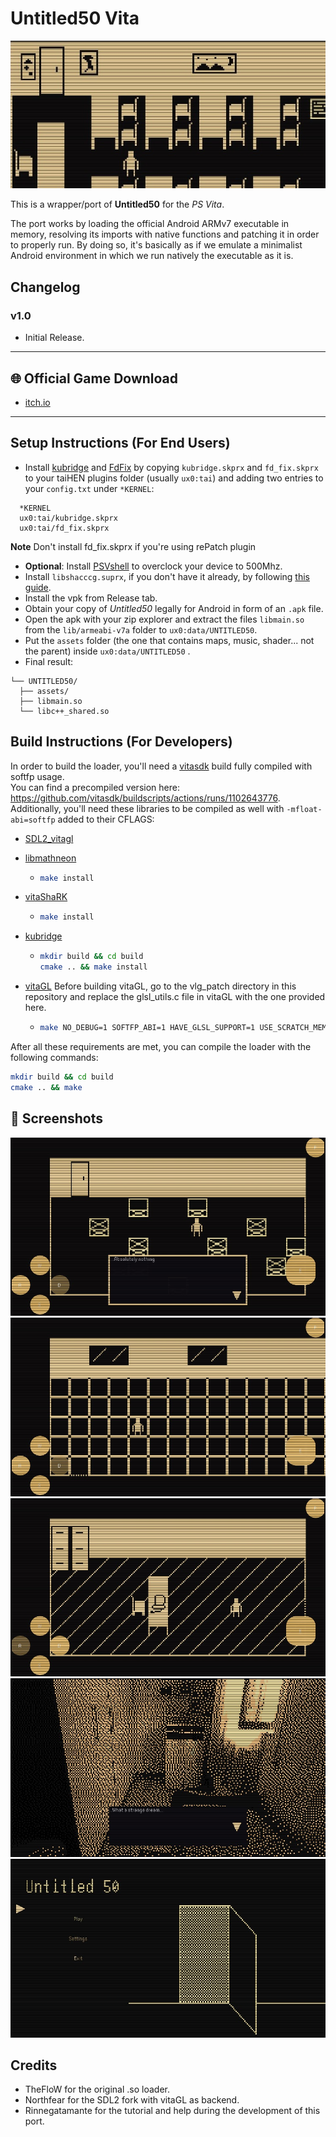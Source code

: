 # Untitled50 Vita

<p align="center"><img src="./img/game.png"></p>

This is a wrapper/port of <b>Untitled50</b> for the *PS Vita*.

The port works by loading the official Android ARMv7 executable in memory, resolving its imports with native functions and patching it in order to properly run.
By doing so, it's basically as if we emulate a minimalist Android environment in which we run natively the executable as it is.

## Changelog

### v1.0

- Initial Release.

---

## 🌐 Official Game Download

- [itch.io](https://davidescarano.itch.io/untitled50)  

---

## Setup Instructions (For End Users)

- Install [kubridge](https://github.com/TheOfficialFloW/kubridge/releases/) and [FdFix](https://github.com/TheOfficialFloW/FdFix/releases/) by copying `kubridge.skprx` and `fd_fix.skprx` to your taiHEN plugins folder (usually `ux0:tai`) and adding two entries to your `config.txt` under `*KERNEL`:
  
```
  *KERNEL
  ux0:tai/kubridge.skprx
  ux0:tai/fd_fix.skprx
```

**Note** Don't install fd_fix.skprx if you're using rePatch plugin

- **Optional**: Install [PSVshell](https://github.com/Electry/PSVshell/releases) to overclock your device to 500Mhz.
- Install `libshacccg.suprx`, if you don't have it already, by following [this guide](https://samilops2.gitbook.io/vita-troubleshooting-guide/shader-compiler/extract-libshacccg.suprx).
- Install the vpk from Release tab.
- Obtain your copy of *Untitled50* legally for Android in form of an `.apk` file.
- Open the apk with your zip explorer and extract the files `libmain.so` from the `lib/armeabi-v7a` folder to `ux0:data/UNTITLED50`. 
- Put the `assets` folder (the one that contains maps, music, shader... not the parent) inside `ux0:data/UNTITLED50` .
- Final result:
```
└── UNTITLED50/
  ├── assets/
  ├── libmain.so
  └── libc++_shared.so
```

## Build Instructions (For Developers)

In order to build the loader, you'll need a [vitasdk](https://github.com/vitasdk) build fully compiled with softfp usage.  
You can find a precompiled version here: https://github.com/vitasdk/buildscripts/actions/runs/1102643776.  
Additionally, you'll need these libraries to be compiled as well with `-mfloat-abi=softfp` added to their CFLAGS:

- [SDL2_vitagl](https://github.com/Northfear/SDL/tree/vitagl)

- [libmathneon](https://github.com/Rinnegatamante/math-neon)

  - ```bash
    make install
    ```

- [vitaShaRK](https://github.com/Rinnegatamante/vitaShaRK)

  - ```bash
    make install
    ```

- [kubridge](https://github.com/TheOfficialFloW/kubridge)

  - ```bash
    mkdir build && cd build
    cmake .. && make install
    ```

- [vitaGL](https://github.com/Rinnegatamante/vitaGL)
  Before building vitaGL, go to the vlg_patch directory in this repository and replace the glsl_utils.c file in vitaGL with the one provided here.
  - ````bash
    make NO_DEBUG=1 SOFTFP_ABI=1 HAVE_GLSL_SUPPORT=1 USE_SCRATCH_MEMORY=1 CIRCULAR_VERTEX_POOL=2 install -j11
    ````

After all these requirements are met, you can compile the loader with the following commands:

```bash
mkdir build && cd build
cmake .. && make
```

## 📸 Screenshots

![Screenshot 1](img/IMG5.png) 
![Screenshot 2](img/IMG6.png) 
![Screenshot 3](img/IMG7.png)  
![Screenshot 4](img/IMG8.png)
![Screenshot 5](img/IMG9.png)

## Credits

- TheFloW for the original .so loader.
- Northfear for the SDL2 fork with vitaGL as backend.
- Rinnegatamante for the tutorial and help during the development of this port.
